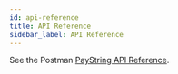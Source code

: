 ```yaml
---
id: api-reference
title: API Reference
sidebar_label: API Reference
---
```


See the Postman [PayString API Reference](https://api.paystring.org).
